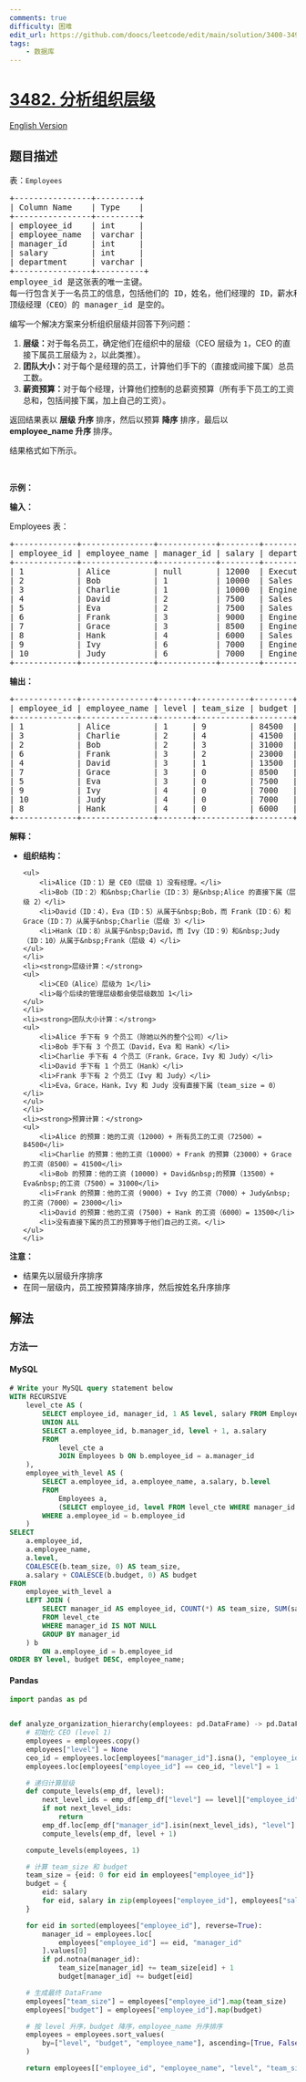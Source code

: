 ```yaml
---
comments: true
difficulty: 困难
edit_url: https://github.com/doocs/leetcode/edit/main/solution/3400-3499/3482.Analyze%20Organization%20Hierarchy/README.md
tags:
    - 数据库
---
```


<!-- problem:start -->

# [3482. 分析组织层级](https://leetcode.cn/problems/analyze-organization-hierarchy)

[English Version](/solution/3400-3499/3482.Analyze%20Organization%20Hierarchy/README_EN.md)

## 题目描述

<!-- description:start -->

<p>表：<code>Employees</code></p>

<pre>
+----------------+---------+
| Column Name    | Type    | 
+----------------+---------+
| employee_id    | int     |
| employee_name  | varchar |
| manager_id     | int     |
| salary         | int     |
| department     | varchar |
+----------------+----------+
employee_id 是这张表的唯一主键。
每一行包含关于一名员工的信息，包括他们的 ID，姓名，他们经理的 ID，薪水和部门。
顶级经理（CEO）的 manager_id 是空的。
</pre>

<p>编写一个解决方案来分析组织层级并回答下列问题：</p>

<ol>
	<li><strong>层级：</strong>对于每名员工，确定他们在组织中的层级（CEO 层级为&nbsp;<code>1</code>，CEO 的直接下属员工层级为&nbsp;<code>2</code>，以此类推）。</li>
	<li><strong>团队大小：</strong>对于每个是经理的员工，计算他们手下的（直接或间接下属）总员工数。</li>
	<li><strong>薪资预算：</strong>对于每个经理，计算他们控制的总薪资预算（所有手下员工的工资总和，包括间接下属，加上自己的工资）。</li>
</ol>

<p>返回结果表以 <strong>层级</strong>&nbsp;<strong>升序</strong>&nbsp;排序，然后以预算 <strong>降序</strong> 排序，最后以 <strong>employee_name&nbsp;升序 </strong>排序。</p>

<p>结果格式如下所示。</p>

<p>&nbsp;</p>

<p><strong class="example">示例：</strong></p>

<div class="example-block">
<p><strong>输入：</strong></p>

<p>Employees 表：</p>

<pre class="example-io">
+-------------+---------------+------------+--------+-------------+
| employee_id | employee_name | manager_id | salary | department  |
+-------------+---------------+------------+--------+-------------+
| 1           | Alice         | null       | 12000  | Executive   |
| 2           | Bob           | 1          | 10000  | Sales       |
| 3           | Charlie       | 1          | 10000  | Engineering |
| 4           | David         | 2          | 7500   | Sales       |
| 5           | Eva           | 2          | 7500   | Sales       |
| 6           | Frank         | 3          | 9000   | Engineering |
| 7           | Grace         | 3          | 8500   | Engineering |
| 8           | Hank          | 4          | 6000   | Sales       |
| 9           | Ivy           | 6          | 7000   | Engineering |
| 10          | Judy          | 6          | 7000   | Engineering |
+-------------+---------------+------------+--------+-------------+
</pre>

<p><strong>输出：</strong></p>

<pre class="example-io">
+-------------+---------------+-------+-----------+--------+
| employee_id | employee_name | level | team_size | budget |
+-------------+---------------+-------+-----------+--------+
| 1           | Alice         | 1     | 9         | 84500  |
| 3           | Charlie       | 2     | 4         | 41500  |
| 2           | Bob           | 2     | 3         | 31000  |
| 6           | Frank         | 3     | 2         | 23000  |
| 4           | David         | 3     | 1         | 13500  |
| 7           | Grace         | 3     | 0         | 8500   |
| 5           | Eva           | 3     | 0         | 7500   |
| 9           | Ivy           | 4     | 0         | 7000   |
| 10          | Judy          | 4     | 0         | 7000   |
| 8           | Hank          | 4     | 0         | 6000   |
+-------------+---------------+-------+-----------+--------+
</pre>

<p><strong>解释：</strong></p>

<ul>
	<li><strong>组织结构：</strong>

    <ul>
    	<li>Alice（ID：1）是 CEO（层级 1）没有经理。</li>
    	<li>Bob（ID：2）和&nbsp;Charlie（ID：3）是&nbsp;Alice 的直接下属（层级 2）</li>
    	<li>David（ID：4），Eva（ID：5）从属于&nbsp;Bob，而 Frank（ID：6）和 Grace（ID：7）从属于&nbsp;Charlie（层级 3）</li>
    	<li>Hank（ID：8）从属于&nbsp;David，而 Ivy（ID：9）和&nbsp;Judy（ID：10）从属于&nbsp;Frank（层级 4）</li>
    </ul>
    </li>
    <li><strong>层级计算：</strong>
    <ul>
    	<li>CEO（Alice）层级为 1</li>
    	<li>每个后续的管理层级都会使层级数加 1</li>
    </ul>
    </li>
    <li><strong>团队大小计算：</strong>
    <ul>
    	<li>Alice 手下有 9 个员工（除她以外的整个公司）</li>
    	<li>Bob 手下有 3 个员工（David，Eva 和 Hank）</li>
    	<li>Charlie 手下有 4 个员工（Frank，Grace，Ivy 和 Judy）</li>
    	<li>David 手下有 1 个员工（Hank）</li>
    	<li>Frank 手下有 2 个员工（Ivy 和 Judy）</li>
    	<li>Eva，Grace，Hank，Ivy 和 Judy 没有直接下属（team_size = 0）</li>
    </ul>
    </li>
    <li><strong>预算计算：</strong>
    <ul>
    	<li>Alice 的预算：她的工资（12000）+ 所有员工的工资（72500）= 84500</li>
    	<li>Charlie 的预算：他的工资（10000）+ Frank 的预算（23000）+ Grace 的工资（8500）= 41500</li>
    	<li>Bob 的预算：他的工资 (10000) + David&nbsp;的预算（13500）+ Eva&nbsp;的工资（7500）= 31000</li>
    	<li>Frank 的预算：他的工资 (9000) + Ivy 的工资（7000）+ Judy&nbsp;的工资（7000）= 23000</li>
    	<li>David 的预算：他的工资 (7500) + Hank 的工资（6000）= 13500</li>
    	<li>没有直接下属的员工的预算等于他们自己的工资。</li>
    </ul>
    </li>

</ul>

<p><strong>注意：</strong></p>

<ul>
	<li>结果先以层级升序排序</li>
	<li>在同一层级内，员工按预算降序排序，然后按姓名升序排序</li>
</ul>
</div>

<!-- description:end -->

## 解法

<!-- solution:start -->

### 方法一

<!-- tabs:start -->

#### MySQL

```sql
# Write your MySQL query statement below
WITH RECURSIVE
    level_cte AS (
        SELECT employee_id, manager_id, 1 AS level, salary FROM Employees
        UNION ALL
        SELECT a.employee_id, b.manager_id, level + 1, a.salary
        FROM
            level_cte a
            JOIN Employees b ON b.employee_id = a.manager_id
    ),
    employee_with_level AS (
        SELECT a.employee_id, a.employee_name, a.salary, b.level
        FROM
            Employees a,
            (SELECT employee_id, level FROM level_cte WHERE manager_id IS NULL) b
        WHERE a.employee_id = b.employee_id
    )
SELECT
    a.employee_id,
    a.employee_name,
    a.level,
    COALESCE(b.team_size, 0) AS team_size,
    a.salary + COALESCE(b.budget, 0) AS budget
FROM
    employee_with_level a
    LEFT JOIN (
        SELECT manager_id AS employee_id, COUNT(*) AS team_size, SUM(salary) AS budget
        FROM level_cte
        WHERE manager_id IS NOT NULL
        GROUP BY manager_id
    ) b
        ON a.employee_id = b.employee_id
ORDER BY level, budget DESC, employee_name;
```

#### Pandas

```python
import pandas as pd


def analyze_organization_hierarchy(employees: pd.DataFrame) -> pd.DataFrame:
    # 初始化 CEO (level 1)
    employees = employees.copy()
    employees["level"] = None
    ceo_id = employees.loc[employees["manager_id"].isna(), "employee_id"].values[0]
    employees.loc[employees["employee_id"] == ceo_id, "level"] = 1

    # 递归计算层级
    def compute_levels(emp_df, level):
        next_level_ids = emp_df[emp_df["level"] == level]["employee_id"].tolist()
        if not next_level_ids:
            return
        emp_df.loc[emp_df["manager_id"].isin(next_level_ids), "level"] = level + 1
        compute_levels(emp_df, level + 1)

    compute_levels(employees, 1)

    # 计算 team_size 和 budget
    team_size = {eid: 0 for eid in employees["employee_id"]}
    budget = {
        eid: salary
        for eid, salary in zip(employees["employee_id"], employees["salary"])
    }

    for eid in sorted(employees["employee_id"], reverse=True):
        manager_id = employees.loc[
            employees["employee_id"] == eid, "manager_id"
        ].values[0]
        if pd.notna(manager_id):
            team_size[manager_id] += team_size[eid] + 1
            budget[manager_id] += budget[eid]

    # 生成最终 DataFrame
    employees["team_size"] = employees["employee_id"].map(team_size)
    employees["budget"] = employees["employee_id"].map(budget)

    # 按 level 升序，budget 降序，employee_name 升序排序
    employees = employees.sort_values(
        by=["level", "budget", "employee_name"], ascending=[True, False, True]
    )

    return employees[["employee_id", "employee_name", "level", "team_size", "budget"]]
```

<!-- tabs:end -->

<!-- solution:end -->

<!-- problem:end -->
